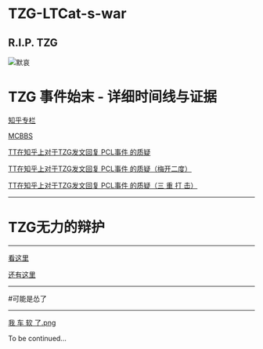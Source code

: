 # TZG-LTCat-s-war
## R.I.P. TZG

![默哀](https://s1.ax1x.com/2020/05/13/Yd9kAx.jpg)

# TZG 事件始末 - 详细时间线与证据

[知乎专栏](https://zhuanlan.zhihu.com/p/139114864)

[MCBBS](https://www.mcbbs.net/thread-1042063-1-1.html)

[TT在知乎上对于TZG发文回复 PCL事件 的质疑](https://zhuanlan.zhihu.com/p/139523880)

[TT在知乎上对于TZG发文回复 PCL事件 的质疑（梅开二度）](https://zhuanlan.zhihu.com/p/139628626)

[TT在知乎上对于TZG发文回复 PCL事件 的质疑（三 重 打 击）](https://zhuanlan.zhihu.com/p/140000516)


***
# TZG无力的辩护
***
[看这里](https://archive.vn/EsFtj)

[还有这里](https://zhuanlan.zhihu.com/p/139305914)

***
#可能是怂了
***
[我 车 软 了.png](https://zhuanlan.zhihu.com/p/140750511)

To be continued…

